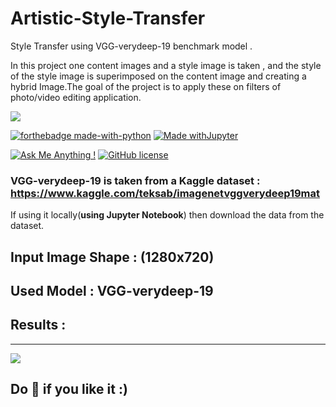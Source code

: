 # Artistic-Style-Transfer
Style Transfer using VGG-verydeep-19 benchmark model .

In this project one content images and a style image is taken , and the style of the style image is superimposed on the content image and creating a hybrid Image.The goal of the project is to apply these on filters of photo/video editing application.

![](https://www.researchgate.net/profile/Clifford_Yang/publication/325137356/figure/fig2/AS:670371271413777@1536840374533/llustration-of-the-network-architecture-of-VGG-19-model-conv-means-convolution-FC-means.jpg)

[![forthebadge made-with-python](http://ForTheBadge.com/images/badges/made-with-python.svg)](https://www.python.org/)
[![Made withJupyter](https://img.shields.io/badge/Made%20with-Jupyter-orange?style=for-the-badge&logo=Jupyter)](https://jupyter.org/try)

[![Ask Me Anything !](https://img.shields.io/badge/Ask%20me-anything-1abc9c.svg)](https://GitHub.com/Naereen/ama)
[![GitHub license](https://img.shields.io/github/license/Naereen/StrapDown.js.svg)](https://github.com/Naereen/StrapDown.js/blob/master/LICENSE)


### VGG-verydeep-19 is taken from a Kaggle dataset : https://www.kaggle.com/teksab/imagenetvggverydeep19mat

If using it locally(**using Jupyter Notebook**) then download the data from the dataset.


## Input Image Shape : (1280x720)

## Used Model : VGG-verydeep-19 

## Results :
---
![](https://github.com/sagnik1511/ArtCV/blob/master/Artistic%20Style%20Transfer/readme%20img.jpeg)

## Do 🌟 if you like it :)


